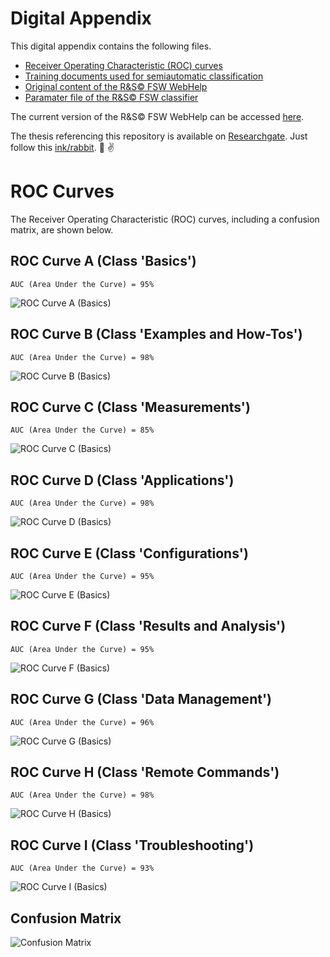 # Digital Appendix

This digital appendix contains the following files. 

* [Receiver Operating Characteristic (ROC) curves](ROCcurves)
* [Training documents used for semiautomatic classification](TrainingDocumentsFSW)
* [Original content of the R&S&copy; FSW WebHelp](WebHelpContentFSW)
* [Paramater file of the R&S&copy; FSW classifier](PrarameterFileFSW)

The current version of the R&S&copy; FSW WebHelp can be accessed [here](https://www.rohde-schwarz.com/webhelp/fsw_html_usermanuals_en_1/FSW_HTML_UserManuals_en.htm).

The thesis referencing this repository is available on [Researchgate](https://www.researchgate.net/publication/324532367_Classification_of_Technical_Documentation). Just follow this [ink/rabbit](https://www.researchgate.net/publication/324532367_Classification_of_Technical_Documentation). :rabbit: :v:

# ROC Curves

The Receiver Operating Characteristic (ROC) curves, including a confusion matrix, are shown below.

## ROC Curve A (Class 'Basics')

	AUC (Area Under the Curve) = 95%
	
![ROC Curve A (Basics)](ROCcurves/ROCcurveA_Basics.png)

## ROC Curve B (Class 'Examples and How-Tos')

	AUC (Area Under the Curve) = 98%
	
![ROC Curve B (Basics)](ROCcurves/ROCcurveB_ExamplesAndHowTos.png)

## ROC Curve C (Class 'Measurements')

	AUC (Area Under the Curve) = 85%
	
![ROC Curve C (Basics)](ROCcurves/ROCcurveC_Measurements.png)

## ROC Curve D (Class 'Applications')

	AUC (Area Under the Curve) = 98%
	
![ROC Curve D (Basics)](ROCcurves/ROCcurveD_Applications.png)

## ROC Curve E (Class 'Configurations')

	AUC (Area Under the Curve) = 95%
	
![ROC Curve E (Basics)](ROCcurves/ROCcurveE_Configurations.png)

## ROC Curve F (Class 'Results and Analysis')

	AUC (Area Under the Curve) = 95%
	
![ROC Curve F (Basics)](ROCcurves/ROCcurveF_ResutlsAndAnalysis.png)

## ROC Curve G (Class 'Data Management')

	AUC (Area Under the Curve) = 96%
	
![ROC Curve G (Basics)](ROCcurves/ROCcurveG_DataManagement.png)

## ROC Curve H (Class 'Remote Commands')

	AUC (Area Under the Curve) = 98%
	
![ROC Curve H (Basics)](ROCcurves/ROCcurveH_RemoteCommands.png)

## ROC Curve I (Class 'Troubleshooting')

	AUC (Area Under the Curve) = 93%
	
![ROC Curve I (Basics)](ROCcurves/ROCcurveI_Troubleshooting.png)

## Confusion Matrix

![Confusion Matrix](ROCcurves/ConfusionMatrix.png)

 